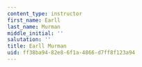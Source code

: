 ```yaml
---
content_type: instructor
first_name: Earll
last_name: Murman
middle_initial: ''
salutation: ''
title: Earll Murman
uid: ff38ba94-82e8-6f1a-4866-d7ff8f123a94
---
```

